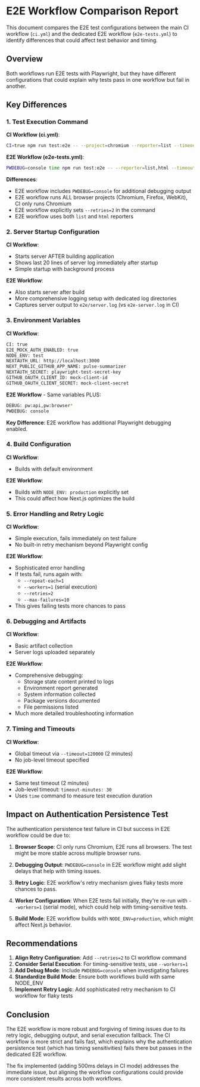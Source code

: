 # E2E Workflow Comparison Report

This document compares the E2E test configurations between the main CI workflow (`ci.yml`) and the dedicated E2E workflow (`e2e-tests.yml`) to identify differences that could affect test behavior and timing.

## Overview

Both workflows run E2E tests with Playwright, but they have different configurations that could explain why tests pass in one workflow but fail in another.

## Key Differences

### 1. Test Execution Command

**CI Workflow (ci.yml)**:
```bash
CI=true npm run test:e2e -- --project=chromium --reporter=list --timeout=120000
```

**E2E Workflow (e2e-tests.yml)**:
```bash
PWDEBUG=console time npm run test:e2e -- --reporter=list,html --timeout=120000 --retries=2
```

**Differences**:
- E2E workflow includes `PWDEBUG=console` for additional debugging output
- E2E workflow runs ALL browser projects (Chromium, Firefox, WebKit), CI only runs Chromium
- E2E workflow explicitly sets `--retries=2` in the command
- E2E workflow uses both `list` and `html` reporters

### 2. Server Startup Configuration

**CI Workflow**:
- Starts server AFTER building application
- Shows last 20 lines of server log immediately after startup
- Simple startup with background process

**E2E Workflow**:
- Also starts server after build
- More comprehensive logging setup with dedicated log directories
- Captures server output to `e2e/server.log` (vs `e2e-server.log` in CI)

### 3. Environment Variables

**CI Workflow**:
```bash
CI: true
E2E_MOCK_AUTH_ENABLED: true
NODE_ENV: test
NEXTAUTH_URL: http://localhost:3000
NEXT_PUBLIC_GITHUB_APP_NAME: pulse-summarizer
NEXTAUTH_SECRET: playwright-test-secret-key
GITHUB_OAUTH_CLIENT_ID: mock-client-id
GITHUB_OAUTH_CLIENT_SECRET: mock-client-secret
```

**E2E Workflow** - Same variables PLUS:
```bash
DEBUG: pw:api,pw:browser*
PWDEBUG: console
```

**Key Difference**: E2E workflow has additional Playwright debugging enabled.

### 4. Build Configuration

**CI Workflow**:
- Builds with default environment

**E2E Workflow**:
- Builds with `NODE_ENV: production` explicitly set
- This could affect how Next.js optimizes the build

### 5. Error Handling and Retry Logic

**CI Workflow**:
- Simple execution, fails immediately on test failure
- No built-in retry mechanism beyond Playwright config

**E2E Workflow**:
- Sophisticated error handling
- If tests fail, runs again with:
  - `--repeat-each=1`
  - `--workers=1` (serial execution)
  - `--retries=2`
  - `--max-failures=10`
- This gives failing tests more chances to pass

### 6. Debugging and Artifacts

**CI Workflow**:
- Basic artifact collection
- Server logs uploaded separately

**E2E Workflow**:
- Comprehensive debugging:
  - Storage state content printed to logs
  - Environment report generated
  - System information collected
  - Package versions documented
  - File permissions listed
- Much more detailed troubleshooting information

### 7. Timing and Timeouts

**CI Workflow**:
- Global timeout via `--timeout=120000` (2 minutes)
- No job-level timeout specified

**E2E Workflow**:
- Same test timeout (2 minutes)
- Job-level timeout: `timeout-minutes: 30`
- Uses `time` command to measure test execution duration

## Impact on Authentication Persistence Test

The authentication persistence test failure in CI but success in E2E workflow could be due to:

1. **Browser Scope**: CI only runs Chromium, E2E runs all browsers. The test might be more stable across multiple browser runs.

2. **Debugging Output**: `PWDEBUG=console` in E2E workflow might add slight delays that help with timing issues.

3. **Retry Logic**: E2E workflow's retry mechanism gives flaky tests more chances to pass.

4. **Worker Configuration**: When E2E tests fail initially, they're re-run with `--workers=1` (serial mode), which could help with timing-sensitive tests.

5. **Build Mode**: E2E workflow builds with `NODE_ENV=production`, which might affect Next.js behavior.

## Recommendations

1. **Align Retry Configuration**: Add `--retries=2` to CI workflow command
2. **Consider Serial Execution**: For timing-sensitive tests, use `--workers=1`
3. **Add Debug Mode**: Include `PWDEBUG=console` when investigating failures
4. **Standardize Build Mode**: Ensure both workflows build with same NODE_ENV
5. **Implement Retry Logic**: Add sophisticated retry mechanism to CI workflow for flaky tests

## Conclusion

The E2E workflow is more robust and forgiving of timing issues due to its retry logic, debugging output, and serial execution fallback. The CI workflow is more strict and fails fast, which explains why the authentication persistence test (which has timing sensitivities) fails there but passes in the dedicated E2E workflow.

The fix implemented (adding 500ms delays in CI mode) addresses the immediate issue, but aligning the workflow configurations could provide more consistent results across both workflows.